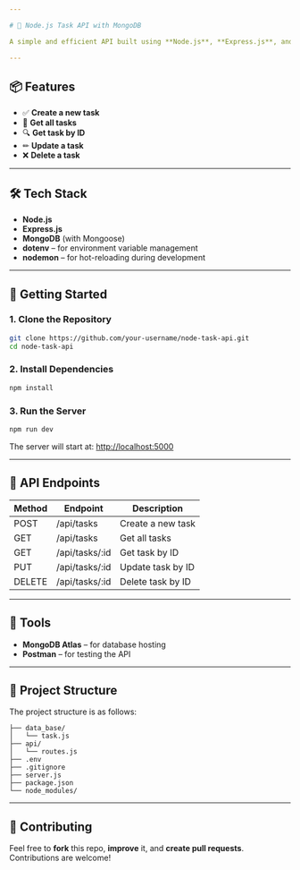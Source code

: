 ```yaml
---

# 🧩 Node.js Task API with MongoDB

A simple and efficient API built using **Node.js**, **Express.js**, and **MongoDB** (via **Mongoose**) for task management.

---
```


## 📦 Features

- ✅ **Create a new task**
- 📄 **Get all tasks**
- 🔍 **Get task by ID**
- ✏ **Update a task**
- ❌ **Delete a task**

---

## 🛠 Tech Stack

- **Node.js**
- **Express.js**
- **MongoDB** (with Mongoose)
- **dotenv** – for environment variable management
- **nodemon** – for hot-reloading during development

---

## 🚀 Getting Started

### 1. Clone the Repository

```bash
git clone https://github.com/your-username/node-task-api.git
cd node-task-api
```

### 2. Install Dependencies

```bash
npm install
```

### 3. Run the Server

```bash
npm run dev
```

The server will start at: [http://localhost:5000](http://localhost:5000)

---

## 📮 API Endpoints

| Method | Endpoint             | Description             |
|--------|----------------------|-------------------------|
| POST   | /api/tasks           | Create a new task       |
| GET    | /api/tasks           | Get all tasks           |
| GET    | /api/tasks/:id       | Get task by ID          |
| PUT    | /api/tasks/:id       | Update task by ID       |
| DELETE | /api/tasks/:id       | Delete task by ID       |

---

## 🔗 Tools

- **MongoDB Atlas** – for database hosting
- **Postman** – for testing the API

---

## 📁 Project Structure

The project structure is as follows:

```
├── data_base/
│   └── task.js
├── api/
│   └── routes.js
├── .env
├── .gitignore
├── server.js
├── package.json
└── node_modules/
```

---

## 🤝 Contributing

Feel free to **fork** this repo, **improve** it, and **create pull requests**. Contributions are welcome!
